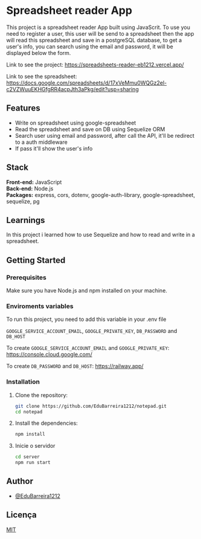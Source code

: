 # Spreadsheet reader App

This project is a spreadsheet reader App built using JavaScrit. To use you need to register a user, this user will be send to a spreadsheet then the app will read this spreadsheet and save in a postgreSQL database, to get a user's info, you can search using the email and password, it will be displayed below the form.

Link to see the project: https://spreadsheets-reader-eb1212.vercel.app/

Link to see the spreadsheet: https://docs.google.com/spreadsheets/d/17xVeMmu0WQGz2el-c2VZWuuEKHGfgRR4acpJth3aPkg/edit?usp=sharing

## Features

* Write on spreadsheet using google-spreadsheet
* Read the spreadsheet and save on DB using Sequelize ORM
* Search user using email and password, after call the API, it'll be redirect to a auth middleware
* If pass it'll show the user's info


## Stack

**Front-end:** JavaScript  
**Back-end:** Node.js  
**Packages:** express, cors, dotenv, google-auth-library, google-spreadsheet, sequelize, pg


## Learnings

In this project i learned how to use Sequelize and how to read and write in a spreadsheet.

## Getting Started

### Prerequisites

Make sure you have Node.js and npm installed on your machine.

### Enviroments variables

To run this project, you need to add this variable in your .env file

`GOOGLE_SERVICE_ACCOUNT_EMAIL`, `GOOGLE_PRIVATE_KEY`, `DB_PASSWORD` and `DB_HOST`

To create `GOOGLE_SERVICE_ACCOUNT_EMAIL` and `GOOGLE_PRIVATE_KEY`: https://console.cloud.google.com/

To create `DB_PASSWORD` and `DB_HOST`: https://railway.app/

### Installation

1. Clone the repository:

    ```bash
    git clone https://github.com/EduBarreira1212/notepad.git
    cd notepad
    ```

2. Install the dependencies:

    ```bash
    npm install
    ```
3. Inicie o servidor

    ```bash
    cd server
    npm run start
    ```
## Author

- [@EduBarreira1212](https://github.com/EduBarreira1212)


## Licença

[MIT](https://choosealicense.com/licenses/mit/)